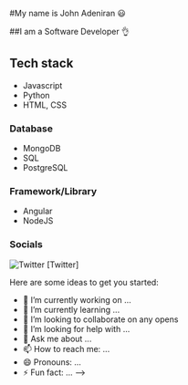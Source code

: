 #My name is John Adeniran :smiley:


##I am a Software Developer :ok_hand:


## Tech stack
 - Javascript
 - Python
 - HTML, CSS

### Database
 - MongoDB
 - SQL
 - PostgreSQL

### Framework/Library
 - Angular
 - NodeJS


### Socials
 ![Twitter](https://img.icons8.com/cotton/64/000000/twitter.png) [Twitter]




Here are some ideas to get you started:

- 🔭 I’m currently working on ...
- 🌱 I’m currently learning ...
- 👯 I’m looking to collaborate on any opens
- 🤔 I’m looking for help with ...
- 💬 Ask me about ...
- 📫 How to reach me: ...
- 😄 Pronouns: ...
- ⚡ Fun fact: ...
-->
